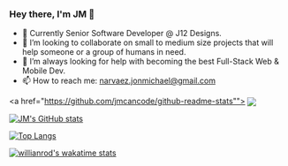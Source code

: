 ### Hey there, I'm JM 👋

- 🔭 Currently Senior Software Developer @ J12 Designs.
- 👯 I’m looking to collaborate on small to medium size projects that will help someone or a group of humans in need.
- 🤔 I’m always looking for help with becoming the best Full-Stack Web & Mobile Dev.
- 📫 How to reach me: narvaez.jonmichael@gmail.com

<a href="https://github.com/jmcancode/github-readme-stats"">
  <img align="center" src="https://github-readme-stats.vercel.app/api?username=jmcancode&count_private=true&show_icons=true&theme=dracula&layout=compact&hide=stars,prs,issues,contribs)](https://github.com/jmcancode/github-readme-stats"/>
  </a>



[![JM's GitHub stats](https://github-readme-stats.vercel.app/api?username=jmcancode&count_private=true&show_icons=true&theme=dracula&layout=compact&hide=stars,prs,issues,contribs)](https://github.com/jmcancode/github-readme-stats)

[![Top Langs](https://github-readme-stats.vercel.app/api/top-langs/?username=jmcancode&theme=dracula&private=true&hsow_icons=true&layout=compact&langs_count=10)](https://github.com/anuraghazra/github-readme-stats)

[![willianrod's wakatime stats](https://github-readme-stats.vercel.app/api/wakatime?username=willianrod&theme=dracula&private=true&layout=compact)](https://github.com/jmcancode/github-readme-stats)
